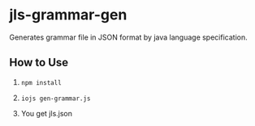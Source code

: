 jls-grammar-gen
========================================================================================================================
Generates grammar file in JSON format by java language specification.

How to Use
------------------------------------------------------------------------------------------------------------------------
1. `npm install`

1. `iojs gen-grammar.js`

1. You get jls.json
